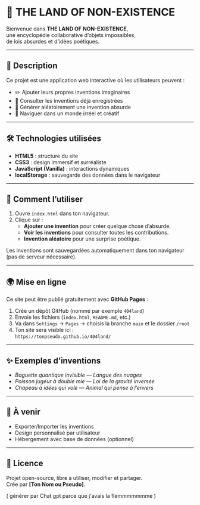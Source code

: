 # 🌌 THE LAND OF NON-EXISTENCE

Bienvenue dans **THE LAND OF NON-EXISTENCE**,  
une encyclopédie collaborative d’objets impossibles,  
de lois absurdes et d’idées poétiques.

---

## 🧠 Description

Ce projet est une application web interactive où les utilisateurs peuvent :

- ✏️ Ajouter leurs propres inventions imaginaires
- 📖 Consulter les inventions déjà enregistrées
- 🎲 Générer aléatoirement une invention absurde
- 🧳 Naviguer dans un monde irréel et créatif

---

## 🛠 Technologies utilisées

- **HTML5** : structure du site
- **CSS3** : design immersif et surréaliste
- **JavaScript (Vanilla)** : interactions dynamiques
- **localStorage** : sauvegarde des données dans le navigateur

---

## 🚀 Comment l’utiliser

1. Ouvre `index.html` dans ton navigateur.
2. Clique sur :
   - **Ajouter une invention** pour créer quelque chose d’absurde.
   - **Voir les inventions** pour consulter toutes les contributions.
   - **Invention aléatoire** pour une surprise poétique.

Les inventions sont sauvegardées automatiquement dans ton navigateur (pas de serveur nécessaire).

---

## 🌍 Mise en ligne

Ce site peut être publié gratuitement avec **GitHub Pages** :

1. Crée un dépôt GitHub (nommé par exemple `404land`)
2. Envoie les fichiers (`index.html`, `README.md`, etc.)
3. Va dans `Settings` → `Pages` → choisis la branche `main` et le dossier `/root`
4. Ton site sera visible ici :  
   `https://tonpseudo.github.io/404land/`

---

## ✨ Exemples d’inventions

- *Baguette quantique invisible — Langue des nuages*
- *Poisson jugeur à double mie — Loi de la gravité inversée*
- *Chapeau à idées qui vole — Animal qui pense à l’envers*

---

## 🧩 À venir

- Exporter/Importer les inventions
- Design personnalisé par utilisateur
- Hébergement avec base de données (optionnel)

---

## 📜 Licence

Projet open-source, libre à utiliser, modifier et partager.  
Crée par **[Ton Nom ou Pseudo]**.

( générer par Chat gpt parce que j'avais la flemmmmmmme )
